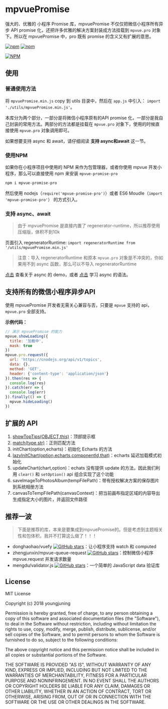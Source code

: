 # mpvuePromise

强大的、优雅的 小程序 Promise 库，mpvuePromise 不仅仅把微信小程序所有异步 API promise 化，还把许多优雅的解决方案封装成方法挂载到 `mpvue.pro` 对象下。所以在 mpvuePromise 中，pro 既有 promise 的含义又有扩展的意思。

[![npm](https://img.shields.io/npm/v/mpvue-promise-pro.svg)](https://www.npmjs.com/package/mpvue-promise-pro) [![npm](https://img.shields.io/npm/dm/mpvue-promise-pro.svg)](https://www.npmjs.com/package/mpvue-promise-pro)

[![NPM](https://nodei.co/npm/mpvue-promise-pro.png?compact=true)](https://nodei.co/npm/mpvue-promise-pro/)

## 使用

### 普通使用方法

将 `mpvuePromise.min.js` copy 到 utils 目录中，然后在 `app.js` 中引入： `import './utils/mpvuePromise.min.js'`。

本库分为两个部分，一部分是将微信小程序原有的API promise 化，一部分是我自己封装的常用方法。两部分的方法都是挂载在 `mpvue.pro` 对象下，使用的时候直接使用 `mpvue.pro` 对象调用即可。

如果想要支持 async 和 await，请仔细阅读 **支持 async和await** 这一节。

### 使用NPM

如果你在小程序项目中使用的 NPM 来作为包管理器，或者你使用 mpvue 开发小程序，那么可以直接使用 npm 来安装 `mpvue-promise-pro`

```bash
npm i mpvue-promise-pro
```

然后使用 nodejs（`require('mpvue-promise-pro')`）或者 ES6 Moudle（`import 'mpvue-promise-pro'`） 的方式引入。

### 支持 async、await

> 由于 mpvuePromise 是直接内置了 regenerator-runtime，所以推荐使用压缩版，体积不到10k

页面引入 regeneratorRuntime: `import regeneratorRuntime from '/utils/mpvuePromise.min.js'`

> 注意：导入 regeneratorRuntime 和原本 `mpvue.pro` 对象是不冲突的，你如果用不到 async 函数，那么可以不导入 regeneratorRuntime

[点击](./detail/async.md) 查看关于 async 的 demo，或者 [点击](http://es6.ruanyifeng.com/#docs/async) 学习 async 的语法。

## 支持所有的微信小程序异步API

使用 mpvuePromise 开发者无需关心兼容与否，只要是 `mpvue` 支持的 api，`mpvue.pro` 全部支持。

**示例代码：**

```js
// 演示 mpvuePromise 的能力
mpvue.showLoading({
  title: '加载中',
  mask: true
})
mpvue.pro.request({
  url: 'https://cnodejs.org/api/v1/topics',
  data: {},
  method: 'GET',
  header: {'content-type': 'application/json'}
}).then(res => {
  console.log(res)
}).catch(err => {
  console.log(err)
}).finally(() => {
  mpvue.hideLoading()
})
```

## 扩展的 API

1. [showTopTips(OBJECT,this)](./detail/showTopTips.md)：顶部提示框
2. [match(type,str)](./detail/match.md)：正则匹配方法
3. initChart(option,echarts)：初始化 Echarts 的方法
4. [lazyInitChart(option,echarts,componentId,that)](./detail/lazyInitChart.md)：echarts 延迟加载模式初始化
5. updateChart(chart,option)：echats 没有提供 update 的方法，因此我们利用 `clear()` 和 `setOption()` api 组合实现了这个功能
6. saveImageToPhotosAlbum(tempFilePath)：带有授权解决方案的保存图片到系统相册方法
7. canvasToTempFilePath(canvasContext)：把当前画布指定区域的内容导出生成指定大小的图片，并返回文件路径

## 推荐一波

> 下面是推荐的库，本来是要集成到mpvuePromise的。但是考虑到主题相关性和包体积，我并不打算这么做了！！！

- donghaohao/vuefy [![GitHub stars](https://img.shields.io/github/stars/donghaohao/vuefy.svg?style=social&label=Stars)](https://github.com/donghaohao/vuefy)：让小程序支持 watch 和 computed
- zhengjunxin/mpvue-queue-request [![GitHub stars](https://img.shields.io/github/stars/zhengjunxin/mpvue-queue-request.svg?style=social&label=Stars)](https://github.com/zhengjunxin/mpvue-queue-request)：控制微信小程序 mpvue.request 并发请求数量
- mengdu/validator.js [![GitHub stars](https://img.shields.io/github/stars/mengdu/validator.js.svg?style=social&label=Stars)](https://github.com/mengdu/validator.js)：一个简单的 JavaScript data 验证库

## License

MIT License

Copyright (c) 2018 youngjuning

Permission is hereby granted, free of charge, to any person obtaining a copy
of this software and associated documentation files (the "Software"), to deal
in the Software without restriction, including without limitation the rights
to use, copy, modify, merge, publish, distribute, sublicense, and/or sell
copies of the Software, and to permit persons to whom the Software is
furnished to do so, subject to the following conditions:

The above copyright notice and this permission notice shall be included in all
copies or substantial portions of the Software.

THE SOFTWARE IS PROVIDED "AS IS", WITHOUT WARRANTY OF ANY KIND, EXPRESS OR
IMPLIED, INCLUDING BUT NOT LIMITED TO THE WARRANTIES OF MERCHANTABILITY,
FITNESS FOR A PARTICULAR PURPOSE AND NONINFRINGEMENT. IN NO EVENT SHALL THE
AUTHORS OR COPYRIGHT HOLDERS BE LIABLE FOR ANY CLAIM, DAMAGES OR OTHER
LIABILITY, WHETHER IN AN ACTION OF CONTRACT, TORT OR OTHERWISE, ARISING FROM,
OUT OF OR IN CONNECTION WITH THE SOFTWARE OR THE USE OR OTHER DEALINGS IN THE
SOFTWARE.
